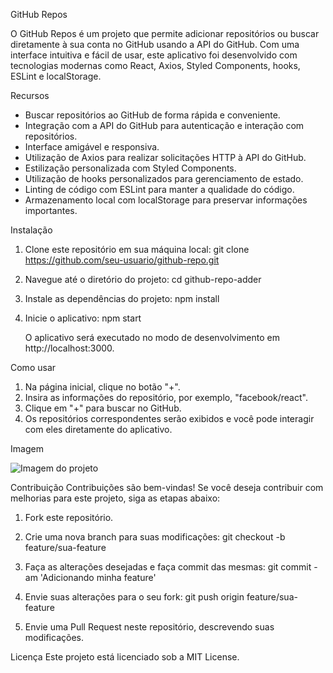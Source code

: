 GitHub Repos

O GitHub Repos é um projeto que permite adicionar repositórios ou buscar diretamente à sua conta no GitHub usando a API do GitHub. Com uma interface intuitiva e fácil de usar, este aplicativo foi desenvolvido com tecnologias modernas como React, Axios, Styled Components, hooks, ESLint e localStorage.

Recursos
- Buscar repositórios ao GitHub de forma rápida e conveniente.
- Integração com a API do GitHub para autenticação e interação com repositórios.
- Interface amigável e responsiva.
- Utilização de Axios para realizar solicitações HTTP à API do GitHub.
- Estilização personalizada com Styled Components.
- Utilização de hooks personalizados para gerenciamento de estado.
- Linting de código com ESLint para manter a qualidade do código.
- Armazenamento local com localStorage para preservar informações importantes.

Instalação
1. Clone este repositório em sua máquina local:
   git clone https://github.com/seu-usuario/github-repo.git

2. Navegue até o diretório do projeto:
   cd github-repo-adder

3. Instale as dependências do projeto:
   npm install

4. Inicie o aplicativo:
   npm start

   O aplicativo será executado no modo de desenvolvimento em http://localhost:3000.

Como usar
1. Na página inicial, clique no botão "+".
2. Insira as informações do repositório, por exemplo, "facebook/react".
3. Clique em "+" para buscar no GitHub.
4. Os repositórios correspondentes serão exibidos e você pode interagir com eles diretamente do aplicativo.

Imagem

![Imagem do projeto](./anderson/projetos-pessoais/projeto.png)


Contribuição
Contribuições são bem-vindas! Se você deseja contribuir com melhorias para este projeto, siga as etapas abaixo:

1. Fork este repositório.
2. Crie uma nova branch para suas modificações:
   git checkout -b feature/sua-feature

3. Faça as alterações desejadas e faça commit das mesmas:
   git commit -am 'Adicionando minha feature'

4. Envie suas alterações para o seu fork:
   git push origin feature/sua-feature

5. Envie uma Pull Request neste repositório, descrevendo suas modificações.

Licença
Este projeto está licenciado sob a MIT License.
